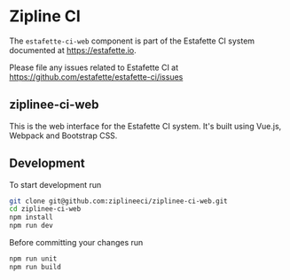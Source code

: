 # Zipline CI

The `estafette-ci-web` component is part of the Estafette CI system documented at https://estafette.io.

Please file any issues related to Estafette CI at https://github.com/estafette/estafette-ci/issues

## ziplinee-ci-web

This is the web interface for the Estafette CI system. It's built using Vue.js, Webpack and Bootstrap CSS.

## Development

To start development run

```bash
git clone git@github.com:ziplineeci/ziplinee-ci-web.git
cd ziplinee-ci-web
npm install
npm run dev
```

Before committing your changes run

```bash
npm run unit
npm run build
```
